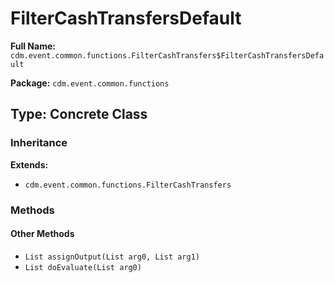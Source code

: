 # FilterCashTransfersDefault

**Full Name:** `cdm.event.common.functions.FilterCashTransfers$FilterCashTransfersDefault`

**Package:** `cdm.event.common.functions`

## Type: Concrete Class

### Inheritance

**Extends:**
- `cdm.event.common.functions.FilterCashTransfers`

### Methods

#### Other Methods

- `List assignOutput(List arg0, List arg1)`
- `List doEvaluate(List arg0)`

